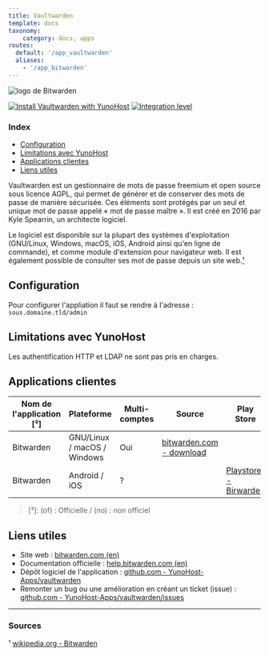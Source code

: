 ```yaml
---
title: Vaultwarden
template: docs
taxonomy:
    category: docs, apps
routes:
  default: '/app_vaultwarden'
  aliases:
    - '/app_bitwarden'
---
```


![logo de Bitwarden](image://bitwarden_logo.png?width=80)

[![Install Vaultwarden with YunoHost](https://install-app.yunohost.org/install-with-yunohost.png)](https://install-app.yunohost.org/?app=vaultwarden) [![Integration level](https://dash.yunohost.org/integration/vaultwarden.svg)](https://dash.yunohost.org/appci/app/vaultwarden)

### Index

- [Configuration](#configuration)
- [Limitations avec YunoHost](#limitations-avec-yunohost)
- [Applications clientes](#applications-clientes)
- [Liens utiles](#liens-utiles)

Vaultwarden est un gestionnaire de mots de passe freemium et open source sous licence AGPL, qui permet de générer et de conserver des mots de passe de manière sécurisée. Ces éléments sont protégés par un seul et unique mot de passe appelé « mot de passe maître ». Il est créé en 2016 par Kyle Spearrin, un architecte logiciel.

Le logiciel est disponible sur la plupart des systèmes d'exploitation (GNU/Linux, Windows, macOS, iOS, Android ainsi qu'en ligne de commande), et comme module d'extension pour navigateur web. Il est également possible de consulter ses mot de passe depuis un site web.[¹](#sources)

## Configuration

Pour configurer l'appliation il faut se rendre à l'adresse : `sous.domaine.tld/admin`

## Limitations avec YunoHost

Les authentification HTTP et LDAP ne sont pas pris en charges.

## Applications clientes

| Nom de l'application [²] | Plateforme | Multi-comptes | Source | Play Store | F-Droid | Apple Store |
|--------------------------|------------|---------------|--------|------------|---------|-------------|
| Bitwarden | GNU/Linux / macOS / Windows  | Oui | [bitwarden.com - download](https://bitwarden.com/#download) |
| Bitwarden | Android / iOS | ? |  | [Playstore - Birwarden](https://play.google.com/store/apps/details?id=com.x8bit.bitwarden) | X | [App Store - Bitwarden](https://itunes.apple.com/app/bitwarden-free-password-manager/id1137397744?mt=8) |


> [²]: (of) : Officielle / (no) : non officiel

## Liens utiles

 + Site web : [bitwarden.com (en)](https://bitwarden.com/)
 + Documentation officielle : [help.bitwarden.com (en)](https://help.bitwarden.com/)
 + Dépôt logiciel de l'application : [github.com - YunoHost-Apps/vaultwarden](https://github.com/YunoHost-Apps/vaultwarden_ynh)
 + Remonter un bug ou une amélioration en créant un ticket (issue) : [github.com - YunoHost-Apps/vaultwarden/issues](https://github.com/YunoHost-Apps/vaultwarden_ynh/issues)

 ------

 ### Sources

¹ [wikipedia.org - Bitwarden](https://fr.wikipedia.org/wiki/Bitwarden)
